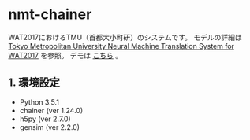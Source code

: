 # nmt-chainer 

WAT2017におけるTMU（首都大小町研）のシステムです。
モデルの詳細は
[Tokyo Metropolitan University Neural Machine Translation System for WAT2017](http://aclweb.org/anthology/W17-5716.pdf)
を参照。
デモは
[こちら](http://cl.sd.tmu.ac.jp/~matsumura/translator)
。

## 1. 環境設定
- Python 3.5.1
- chainer (ver 1.24.0)
- h5py (ver 2.7.0)
- gensim (ver 2.2.0)

